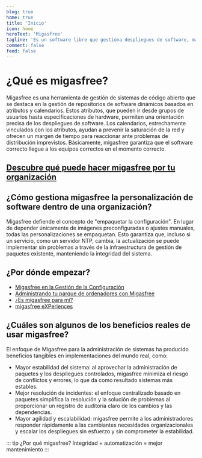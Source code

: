 ```yaml
---
blog: true
home: true
title: 'Inicio'
icon: home
heroText: 'Migasfree'
tagline: 'Es un software libre que gestiona despliegues de software, manteniendo y asegurando la integridad de los sistemas informáticos.'
comment: false
feed: false
---
```


<LiteYoutubeEmbed id="dp6CQ6TV8Q0" title="Claves de Migasfree" />

# ¿Qué es migasfree?

Migasfree es una herramienta de gestión de sistemas de código abierto que se destaca en la gestión de repositorios de software dinámicos basados ​​en atributos y calendarios. Estos atributos, que pueden ir desde grupos de usuarios hasta especificaciones de hardware, permiten una orientación precisa de los despliegues de software. Los calendarios, estrechamente vinculados con los atributos, ayudan a prevenir la saturación de la red y ofrecen un margen de tiempo para reaccionar ante problemas de distribución imprevistos. Básicamente, migasfree garantiza que el software correcto llegue a los equipos correctos en el momento correcto.

## [Descubre qué puede hacer migasfree por tu organización](migasfree-en-tu-organizacion.md)

<div class="vp-card-container">
  <VPCard
    title="Inventariar tus sistemas (hardware y software)"
    logo="/img/inventario.png"
    link="migasfree-en-tu-organizacion.md#inventariar-tus-sistemas-hardware-y-software"
  />

<VPCard
    title="Automatizar el despliegue de software en el momento indicado y a los ordenadores necesarios"
    logo="/img/automation.png"
    link="migasfree-en-tu-organizacion.md#automatizar-el-despliegue-de-software-en-el-momento-indicado-y-a-los-ordenadores-necesarios"
  />

<VPCard
    title="Detección de fallas y errores centralizados"
    logo="/img/error.png"
    link="migasfree-en-tu-organizacion.md#deteccion-de-fallas-y-errores-centralizados"
  />

<VPCard
    title="Configuración 0"
    logo="/img/config.png"
    link="migasfree-en-tu-organizacion.md#configuracion-0"
  />

</div>

## ¿Cómo gestiona migasfree la personalización de software dentro de una organización?

Migasfree defiende el concepto de "empaquetar la configuración". En lugar de depender únicamente de imágenes preconfiguradas o ajustes manuales, todas las personalizaciones se empaquetan. Esto garantiza que, incluso si un servicio, como un servidor NTP, cambia, la actualización se puede implementar sin problemas a través de la infraestructura de gestión de paquetes existente, manteniendo la integridad del sistema.

## ¿Por dónde empezar?

- [Migasfree en la Gestión de la Configuración](https://speakerdeck.com/jact/migasfree-en-la-gestion-de-la-configuracion)
- [Administrando tu parque de ordenadores con Migasfree](https://speakerdeck.com/jact/administrando-tu-parque-de-ordenadores-linux-con-migasfree)
- [¿Es migasfree para mí?](https://speakerdeck.com/jact/es-migasfree-para-mi)
- [migasfree eXPeriences](https://speakerdeck.com/jact/migasfree-experiences-1)

## ¿Cuáles son algunos de los beneficios reales de usar migasfree?

El enfoque de Migasfree para la administración de sistemas ha producido beneficios tangibles en implementaciones del mundo real, como:

- Mayor estabilidad del sistema: al aprovechar la administración de paquetes y los despliegues controlados, migasfree minimiza el riesgo de conflictos y errores, lo que da como resultado sistemas más estables.
- Mejor resolución de incidentes: el enfoque centralizado basado en paquetes simplifica la resolución y la solución de problemas al proporcionar un registro de auditoría claro de los cambios y las dependencias.
- Mayor agilidad y escalabilidad: migasfree permite a los administradores responder rápidamente a las cambiantes necesidades organizacionales y escalar los despliegues sin esfuerzo y sin comprometer la estabilidad.

::: tip ¿Por qué migasfree?
Integridad + automatización = mejor mantenimiento
:::
